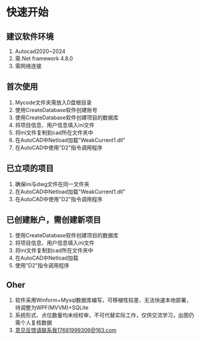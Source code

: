 # 快速开始
## 建议软件环境
1. Autocad2020~2024
2. 需.Net framework 4.8.0
3. 需网络连接

## 首次使用
1. Mycode文件夹需放入D盘根目录
2. 使用CreateDatabase软件创建账号
3. 使用CreateDatabase软件创建项目的数据库
4. 将项目信息、用户信息填入ini文件
5. 将ini文件复制到cad所在文件夹中
6. 在AutoCAD中Netload加载"WeakCurrent1.dll"
7. 在AutoCAD中使用"D2"指令调用程序

## 已立项的项目
1. 确保ini与dwg文件在同一文件夹
2. 在AutoCAD中Netload加载"WeakCurrent1.dll"
3. 在AutoCAD中使用"D2"指令调用程序

## 已创建账户，需创建新项目
1. 使用CreateDatabase软件创建项目的数据库
2. 将项目信息、用户信息填入ini文件
3. 将ini文件复制到cad所在文件夹中
4. 在AutoCAD中Netload加载
5. 使用"D2"指令调用程序

## Oher
1. 软件采用Winform+Mysql数据库编写，可移植性较差、无法快速本地部署，待调整为WPF(MVVM)+SQLite
2. 系统形式、点位数量均未经校审，不可代替实际工作，仅供交流学习，出图仍需个人复核数据
3. 意见反馈请联系我17681999306@163.com
